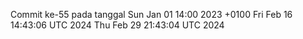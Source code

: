 Commit ke-55 pada tanggal Sun Jan 01 14:00 2023 +0100
Fri Feb 16 14:43:06 UTC 2024
Thu Feb 29 21:43:04 UTC 2024
